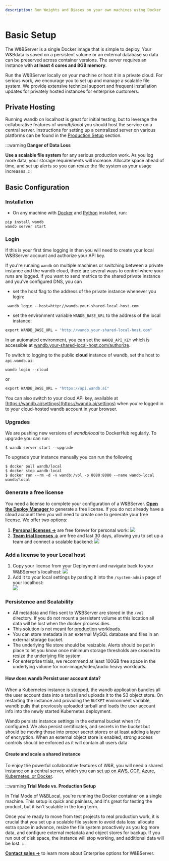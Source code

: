 ```yaml
---
description: Run Weights and Biases on your own machines using Docker
---
```


# Basic Setup

The W&BServer is a single Docker image that is simple to deploy. Your W&Bdata is saved on a persistent volume or an external database so data can be preserved across container versions. The server requires an instance with **at least 4 cores and 8GB memory**.

Run the W&BServer locally on your machine or host it in a private cloud. For serious work, we encourage you to set up and manage a scalable file system. We provide extensive technical support and frequent installation updates for privately hosted instances for enterprise customers.

## Private Hosting

Running wandb on localhost is great for initial testing, but to leverage the collaborative features of _wandb/local_ you should host the service on a central server. Instructions for setting up a centralized server on various platforms can be found in the [Production Setup](setup/intro.md) section.

:::warning
**Danger of Data Loss**

**Use a scalable file system** for any serious production work. As you log more data, your storage requirements will increase. Allocate space ahead of time, and set up alerts so you can resize the file system as your usage increases.
:::

## Basic Configuration

### Installation

* On any machine with [Docker](https://www.docker.com) and [Python](https://www.python.org) installed, run:

```
pip install wandb
wandb server start 
```

### Login

If this is your first time logging in then you will need to create your local W&BServer account and authorize your API key.

If you're running `wandb` on multiple machines or switching between a private instance and the wandb cloud, there are several ways to control where your runs are logged. If you want to send metrics to the shared private instance and you've configured DNS, you can

* set the host flag to the address of the private instance whenever you login:

```
 wandb login --host=http://wandb.your-shared-local-host.com
```

* set the environment variable `WANDB_BASE_URL` to the address of the local instance:

```python
export WANDB_BASE_URL = "http://wandb.your-shared-local-host.com"
```

In an automated environment, you can set the `WANDB_API_KEY` which is accessible at [wandb.your-shared-local-host.com/authorize](http://wandb.your-shared-local-host.com/authorize).

To switch to logging to the public **cloud** instance of wandb, set the host to `api.wandb.ai`:

```
wandb login --cloud
```

or

```python
export WANDB_BASE_URL = "https://api.wandb.ai"
```

You can also switch to your cloud API key, available at [https://wandb.ai/settings](https://wandb.ai/settings) when you're logged in to your cloud-hosted wandb account in your browser.

### Upgrades

We are pushing new versions of _wandb/local_ to DockerHub regularly. To upgrade you can run:

```shell
$ wandb server start --upgrade
```

To upgrade your instance manually you can run the following

```shell
$ docker pull wandb/local
$ docker stop wandb-local
$ docker run --rm -d -v wandb:/vol -p 8080:8080 --name wandb-local wandb/local
```

### Generate a free license

You need a license to complete your configuration of a W&BServer. [**Open the Deploy Manager** ](https://deploy.wandb.ai/deploy)to generate a free license. If you do not already have a cloud account then you will need to create one to generate your free license. We offer two options:

1. [**Personal licenses ->**](https://deploy.wandb.ai/deploy) are free forever for personal work: ![](<@site/static/images/hosting/personal_license.png>)
2. [**Team trial licenses ->**](https://deploy.wandb.ai/deploy) are free and last 30 days, allowing you to set up a team and connect a scalable backend: ![](<@site/static/images/hosting/team_trial_license.png>)

### Add a license to your Local host

1. Copy your license from your Deployment and navigate back to your W&BServer's localhost: ![](<@site/static/images/hosting/add_license_local_host.png>)
2. Add it to your local settings by pasting it into the `/system-admin` page of your localhost:\
   ![](@site/static/images/hosting/License.gif)

### Persistence and Scalability

* All metadata and files sent to W&BServer are stored in the `/vol` directory. If you do not mount a persistent volume at this location all data will be lost when the docker process dies.
* This solution is not meant for [production](setup/intro.md) workloads.
* You can store metadata in an external MySQL database and files in an external storage bucket.
* The underlying file store should be resizable. Alerts should be put in place to let you know once minimum storage thresholds are crossed to resize the underlying file system.
* For enterprise trials, we recommend at least 100GB free space in the underlying volume for non-image/video/audio heavy workloads.

#### How does wandb Persist user account data?

When a Kubernetes instance is stopped, the wandb application bundles all the user account data into a tarball and uploads it to the S3 object store. On restarting the instance and providing the `BUCKET` environment variable, wandb pulls that previously uploaded tarball and loads the user account info into the newly started Kubernetes deployment.

Wandb persists instance settings in the external bucket when it's configured. We also persist certificates, and secrets in the bucket but should be moving those into proper secret stores or at least adding a layer of encryption. When an external object store is enabled, strong access controls should be enforced as it will contain all users data

#### Create and scale a shared instance

To enjoy the powerful collaborative features of W&B, you will need a shared instance on a central server, which you can [set up on AWS, GCP, Azure, Kubernetes, or Docker](https://docs.wandb.ai/hosting/setup).

:::warning
**Trial Mode vs. Production Setup**

In Trial Mode of W&BLocal, you're running the Docker container on a single machine. This setup is quick and painless, and it's great for testing the product, but it isn't scalable in the long term.

Once you're ready to move from test projects to real production work, it is crucial that you set up a scalable file system to avoid data loss: allocate extra space in advance, resize the file system proactively as you log more data, and configure external metadata and object stores for backup. If you run out of disk space, the instance will stop working, and additional data will be lost.
:::

[**Contact sales -**](https://wandb.ai/site/local-contact)**>** to learn more about Enterprise options for W&BServer.
